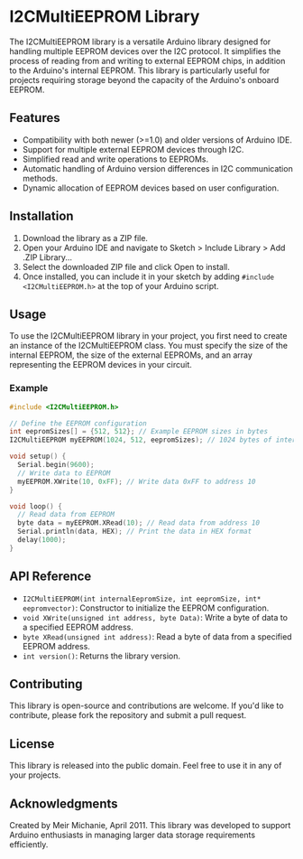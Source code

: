 # I2CMultiEEPROM Library

The I2CMultiEEPROM library is a versatile Arduino library designed for handling multiple EEPROM devices over the I2C protocol. It simplifies the process of reading from and writing to external EEPROM chips, in addition to the Arduino's internal EEPROM. This library is particularly useful for projects requiring storage beyond the capacity of the Arduino's onboard EEPROM.

## Features

- Compatibility with both newer (>=1.0) and older versions of Arduino IDE.
- Support for multiple external EEPROM devices through I2C.
- Simplified read and write operations to EEPROMs.
- Automatic handling of Arduino version differences in I2C communication methods.
- Dynamic allocation of EEPROM devices based on user configuration.

## Installation

1. Download the library as a ZIP file.
2. Open your Arduino IDE and navigate to Sketch > Include Library > Add .ZIP Library...
3. Select the downloaded ZIP file and click Open to install.
4. Once installed, you can include it in your sketch by adding `#include <I2CMultiEEPROM.h>` at the top of your Arduino script.

## Usage

To use the I2CMultiEEPROM library in your project, you first need to create an instance of the I2CMultiEEPROM class. You must specify the size of the internal EEPROM, the size of the external EEPROMs, and an array representing the EEPROM devices in your circuit.

### Example

```cpp
#include <I2CMultiEEPROM.h>

// Define the EEPROM configuration
int eepromSizes[] = {512, 512}; // Example EEPROM sizes in bytes
I2CMultiEEPROM myEEPROM(1024, 512, eepromSizes); // 1024 bytes of internal EEPROM, 512 bytes external

void setup() {
  Serial.begin(9600);
  // Write data to EEPROM
  myEEPROM.XWrite(10, 0xFF); // Write data 0xFF to address 10
}

void loop() {
  // Read data from EEPROM
  byte data = myEEPROM.XRead(10); // Read data from address 10
  Serial.println(data, HEX); // Print the data in HEX format
  delay(1000);
}
```

## API Reference

- `I2CMultiEEPROM(int internalEepromSize, int eepromSize, int* eepromvector)`: Constructor to initialize the EEPROM configuration.
- `void XWrite(unsigned int address, byte Data)`: Write a byte of data to a specified EEPROM address.
- `byte XRead(unsigned int address)`: Read a byte of data from a specified EEPROM address.
- `int version()`: Returns the library version.

## Contributing

This library is open-source and contributions are welcome. If you'd like to contribute, please fork the repository and submit a pull request.

## License

This library is released into the public domain. Feel free to use it in any of your projects.

## Acknowledgments

Created by Meir Michanie, April 2011. This library was developed to support Arduino enthusiasts in managing larger data storage requirements efficiently.
```
